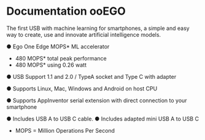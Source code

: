 # Documentation ooEGO
The first USB with machine learning for smartphones, a simple and 
easy way to create, use and innovate artificial intelligence models.

● Ego One Edge MOPS* ML accelerator
- 480 MOPS* total peak performance
- 480 MOPS* using 0.26 watt
  
● USB Support 1.1 and 2.0 / TypeA socket and Type C with adapter

● Supports Linux, Mac, Windows and Android on host CPU

● Supports AppInventor serial extension with direct connection to your smartphone

● Includes USB A to USB C cable.
● Includes adapted mini USB A to USB C

 * MOPS = Million Operations Per Second

